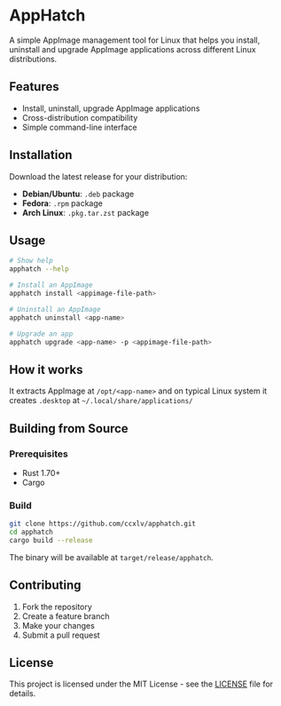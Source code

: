 # AppHatch

A simple AppImage management tool for Linux that helps you install, uninstall and upgrade AppImage applications across different Linux distributions.

## Features

- Install, uninstall, upgrade AppImage applications
- Cross-distribution compatibility
- Simple command-line interface

## Installation

Download the latest release for your distribution:

- **Debian/Ubuntu**: `.deb` package
- **Fedora**: `.rpm` package  
- **Arch Linux**: `.pkg.tar.zst` package

## Usage

```bash
# Show help
apphatch --help

# Install an AppImage
apphatch install <appimage-file-path>

# Uninstall an AppImage
apphatch uninstall <app-name>

# Upgrade an app
apphatch upgrade <app-name> -p <appimage-file-path>
```

## How it works

It extracts AppImage at `/opt/<app-name>` and on typical Linux system it creates `.desktop` at `~/.local/share/applications/`

## Building from Source

### Prerequisites

- Rust 1.70+ 
- Cargo

### Build

```bash
git clone https://github.com/ccxlv/apphatch.git
cd apphatch
cargo build --release
```

The binary will be available at `target/release/apphatch`.

## Contributing

1. Fork the repository
2. Create a feature branch
3. Make your changes
4. Submit a pull request

## License

This project is licensed under the MIT License - see the [LICENSE](LICENSE) file for details.

